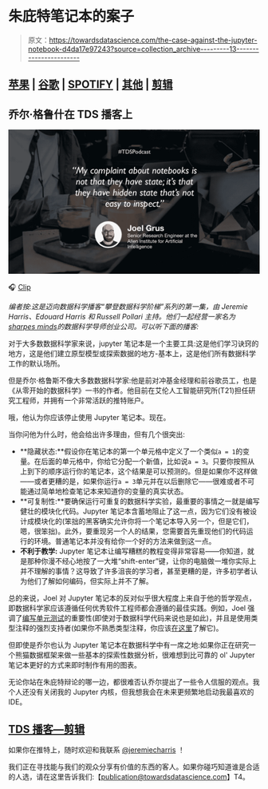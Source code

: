# 朱庇特笔记本的案子

> 原文：<https://towardsdatascience.com/the-case-against-the-jupyter-notebook-d4da17e97243?source=collection_archive---------13----------------------->

## [苹果](https://podcasts.apple.com/ca/podcast/towards-data-science/id1470952338?mt=2) | [谷歌](https://www.google.com/podcasts?feed=aHR0cHM6Ly9hbmNob3IuZm0vcy8zNmI0ODQ0L3BvZGNhc3QvcnNz) | [SPOTIFY](https://open.spotify.com/show/63diy2DtpHzQfeNVxAPZgU) | [其他](https://anchor.fm/towardsdatascience) | [剪辑](https://www.youtube.com/watch?v=1ISrRp6n2Tg)

## 乔尔·格鲁什在 TDS 播客上

![](img/38c2cd6286c3511d21ab07e22e3ec146.png)

🎧 [Clip](https://www.youtube.com/watch?v=1ISrRp6n2Tg)

*编者按:这是迈向数据科学播客“攀登数据科学阶梯”系列的第一集，由 Jeremie Harris、Edouard Harris 和 Russell Pollari 主持。他们一起经营一家名为*[*sharpes minds*](http://sharpestminds.com)*的数据科学导师创业公司。可以听下面的播客:*

对于大多数数据科学家来说，jupyter 笔记本是一个主要工具:这是他们学习诀窍的地方，这是他们建立原型模型或探索数据的地方-基本上，这是他们所有数据科学工作的默认场所。

但是乔尔·格鲁斯不像大多数数据科学家:他是前对冲基金经理和前谷歌员工，也是《从零开始的数据科学》一书的作者。他目前在艾伦人工智能研究所(T21)担任研究工程师，并拥有一个非常活跃的推特账户。

哦，他认为你应该停止使用 Jupyter 笔记本。现在。

当你问他为什么时，他会给出许多理由，但有几个很突出:

*   **隐藏状态:**假设你在笔记本的第一个单元格中定义了一个类似`a = 1`的变量。在后面的单元格中，你给它分配一个新值，比如说`a = 3`。只要你按照从上到下的顺序运行你的笔记本，这个结果是可以预测的。但是如果你不这样做——或者更糟的是，如果你运行`a = 3`单元并在以后删除它——很难或者不可能通过简单地检查笔记本来知道你的变量的真实状态。
*   **可复制性:**要确保运行可重复的数据科学实验，最重要的事情之一就是编写健壮的模块化代码。Jupyter 笔记本含蓄地阻止了这一点，因为它们没有被设计成模块化的(笨拙的黑客确实允许你将一个笔记本导入另一个，但是它们，嗯，很笨拙)。此外，要重现另一个人的结果，您需要首先重现他们的代码运行的环境。普通笔记本并没有给你一个好的方法来做到这一点。
*   **不利于教学:** Jupyter 笔记本让编写糟糕的教程变得非常容易——你知道，就是那种你漫不经心地按了一大堆“shift-enter”键，让你的电脑做一堆你实际上并不理解的事情？这导致了许多沮丧的学习者，甚至更糟的是，许多初学者认为他们了解如何编码，但实际上并不了解。

总的来说，Joel 对 Jupyter 笔记本的反对似乎很大程度上来自于他的哲学观点，即数据科学家应该遵循任何优秀软件工程师都会遵循的最佳实践。例如，Joel 强调了[编写单元测试](https://www.freecodecamp.org/news/learning-to-test-with-python-997ace2d8abe/?source=post_stats_page---------------------------)的重要性(即使对于数据科学代码来说也是如此)，并且是使用类型注释的强烈支持者(如果你不熟悉类型注释，你应该[在这里](https://medium.com/@shamir.stav_83310/the-other-great-benefit-of-python-type-annotations-896c7d077c6b)了解它)。

但即使是乔尔也认为 Jupyter 笔记本在数据科学中有一席之地:如果你正在研究一个熊猫数据框架来做一些基本的探索性数据分析，很难想到比可靠的 ol' Jupyter 笔记本更好的方式来即时制作有用的图表。

无论你站在朱庇特辩论的哪一边，都很难否认乔尔提出了一些令人信服的观点。我个人还没有关闭我的 Jupyter 内核，但我想我会在未来更频繁地启动我最喜欢的 IDE。

## [TDS 播客—剪辑](https://www.youtube.com/watch?v=1ISrRp6n2Tg&t=11s)

如果你在推特上，随时欢迎和我联系 [@jeremiecharris](https://twitter.com/jeremiecharris) ！

我们正在寻找能与我们的观众分享有价值的东西的客人。如果你碰巧知道谁是合适的人选，请在这里告诉我们:【publication@towardsdatascience.com】T4。